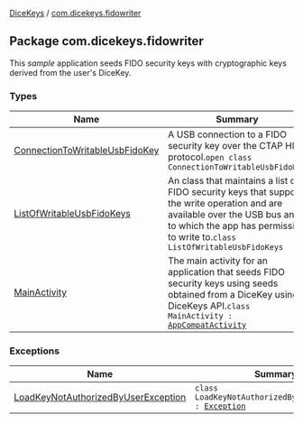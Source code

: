 [DiceKeys](../index.md) / [com.dicekeys.fidowriter](./index.md)

## Package com.dicekeys.fidowriter

This *sample* application seeds FIDO security keys with cryptographic keys derived from the user's DiceKey.

### Types

| Name | Summary |
|---|---|
| [ConnectionToWritableUsbFidoKey](-connection-to-writable-usb-fido-key/index.md) | A USB connection to a FIDO security key over the CTAP HID protocol.`open class ConnectionToWritableUsbFidoKey` |
| [ListOfWritableUsbFidoKeys](-list-of-writable-usb-fido-keys/index.md) | An class that maintains a list of FIDO security keys that support the write operation and are available over the USB bus and to which the app has permission to write to.`class ListOfWritableUsbFidoKeys` |
| [MainActivity](-main-activity/index.md) | The main activity for an application that seeds FIDO security keys using seeds obtained from a DiceKey using a DiceKeys API.`class MainActivity : `[`AppCompatActivity`](https://developer.android.com/reference/androidx/androidx/appcompat/app/AppCompatActivity.html) |

### Exceptions

| Name | Summary |
|---|---|
| [LoadKeyNotAuthorizedByUserException](-load-key-not-authorized-by-user-exception/index.md) | `class LoadKeyNotAuthorizedByUserException : `[`Exception`](https://kotlinlang.org/api/latest/jvm/stdlib/kotlin/-exception/index.html) |
